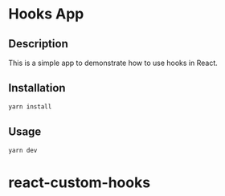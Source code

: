 # Hooks App

## Description

This is a simple app to demonstrate how to use hooks in React.

## Installation

```bash
yarn install
```

## Usage

```bash
yarn dev
```
# react-custom-hooks
